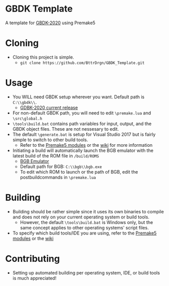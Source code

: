 # GBDK Template
A template for [GBDK-2020](https://github.com/Zal0/gbdk-2020) using Premake5

# Cloning
- Cloning this project is simple.
  - `git clone https://github.com/BttrDrgn/GBDK_Template.git` 

# Usage
- You WILL need GBDK setup wherever you want. Default path is `C:\\gbdk\\`.
  - [GDBK-2020 current release](https://github.com/Zal0/gbdk-2020/releases/)
- For non-default GBDK path, you will need to edit `\premake.lua` and `\src\global.h`
- `\tools\build.bat` contains path variables for input, output, and the GBDK object files. These are not nessesary to edit.
- The default `\generate.bat` is setup for Visual Studio 2017 but is fairly simple to switch to other build tools.
  - Refer to the [Premake5 modules](https://github.com/premake/premake-core/tree/master/modules) or the [wiki](https://github.com/premake/premake-core/wiki) for more information
- Initiating a build will automatically launch the BGB emulator with the latest build of the ROM file in `/build/ROMS`
  - [BGB Emulator](https://bgb.bircd.org/)
  - Default path for BGB: `C:\\bgb\\bgb.exe`
  - To edit which ROM to launch or the path of BGB, edit the postbuildcommands in `\premake.lua`

# Building
- Building should be rather simple since it uses its own binaries to compile and does not rely on your current operating system or build tools.
  - However, the default `\tools\build.bat` is Windows only, but the same concept applies to other operating systems' script files.
- To specify which build tools/IDE you are using, refer to the [Premake5 modules](https://github.com/premake/premake-core/tree/master/modules) or the [wiki](https://github.com/premake/premake-core/wiki)

# Contributing
- Setting up automated building per operating system, IDE, or build tools is much appreciated!
